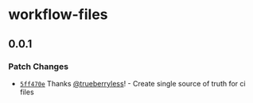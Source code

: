 # workflow-files

## 0.0.1

### Patch Changes

- [`5ff470e`](https://github.com/trueberryless-org/workflow-files/commit/5ff470e93d072a8b862d329a4aba2e80c27c1f95) Thanks [@trueberryless](https://github.com/trueberryless)! - Create single source of truth for ci files
